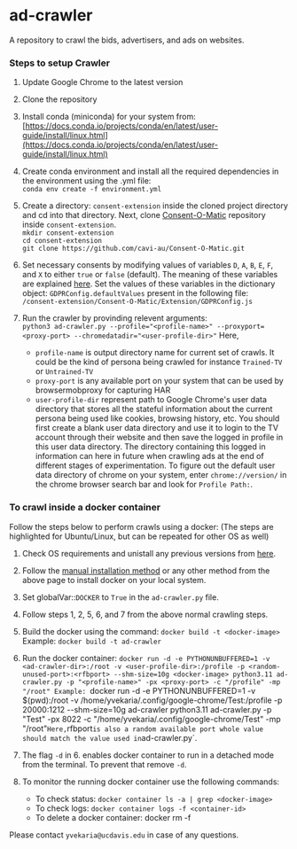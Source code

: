 # ad-crawler
A repository to crawl the bids, advertisers, and ads on websites.


### Steps to setup Crawler


1. Update Google Chrome to the latest version

2. Clone the repository

3. Install conda (miniconda) for your system from:<br>
   [https://docs.conda.io/projects/conda/en/latest/user-guide/install/linux.html](https://docs.conda.io/projects/conda/en/latest/user-guide/install/linux.html)

4. Create conda environment and install all the required dependencies in the environment using the .yml file:<br>
   `
   conda env create -f environment.yml
   `

5. Create a directory: `consent-extension` inside the cloned project directory and cd into that directory. Next, clone [Consent-O-Matic](https://github.com/cavi-au/Consent-O-Matic) repository inside `consent-extension`.<br>
   `
   mkdir consent-extension
   `<br>
   `
   cd consent-extension
   `<br>
   `
   git clone https://github.com/cavi-au/Consent-O-Matic.git
   `

7. Set necessary consents by modifying values of variables `D`, `A`, `B`, `E`, `F`, and `X` to either `true` or `false` (default). The meaning of these variables are explained [here](https://github.com/cavi-au/Consent-O-Matic#consent-categories). Set the values of these variables in the dictionary object: `GDPRConfig.defaultValues` present in the following file:<br>
   `
   /consent-extension/Consent-O-Matic/Extension/GDPRConfig.js
   `
   
8. Run the crawler by provinding relevent arguments:<br>
   `
   python3 ad-crawler.py --profile="<profile-name>" --proxyport=<proxy-port> --chromedatadir="<user-profile-dir>"
   `
   Here,
   - `profile-name` is output directory name for current set of crawls. It could be the kind of persona being crawled for instance `Trained-TV` or `Untrained-TV`
   - `proxy-port` is any available port on your system that can be used by browsermobproxy for capturing HAR
   - `user-profile-dir` represent path to Google Chrome's user data directory that stores all the stateful information about the current persona being used like cookies, browsing history, etc. You should first create a blank user data directory and use it to login to the TV account through their website and then save the logged in profile in this user data directory. The directory containing this logged in information can here in future when crawling ads at the end of different stages of experimentation. To figure out the default user data directory of chrome on your system, enter `chrome://version/` in the chrome browser search bar and look for `Profile Path:`.
   

### To crawl inside a docker container

Follow the steps below to perform crawls using a docker: 
(The steps are highlighted for Ubuntu/Linux, but can be repeated for other OS as well)

1. Check OS requirements and unistall any previous versions from [here](https://docs.docker.com/engine/install/ubuntu/).

2. Follow the [manual installation method](https://docs.docker.com/engine/install/ubuntu/#install-from-a-package) or any other method from the above page to install docker on your local system.

3. Set globalVar::`DOCKER` to `True` in the `ad-crawler.py` file.

4. Follow steps 1, 2, 5, 6, and 7 from the above normal crawling steps.

5. Build the docker using the command:
   `docker build -t <docker-image>`
   Example: `docker build -t ad-crawler`

6. Run the docker container:
   `docker run -d -e PYTHONUNBUFFERED=1 -v <ad-crawler-dir>:/root -v <user-profile-dir>:/profile -p <random-unused-port>:<rfbport> --shm-size=10g <docker-image> python3.11 ad-crawler.py -p "<profile-name>" -px <proxy-port> -c "/profile" -mp "/root"
   Example: `docker run -d -e PYTHONUNBUFFERED=1 -v $(pwd):/root -v /home/yvekaria/.config/google-chrome/Test:/profile -p 20000:1212 --shm-size=10g ad-crawler python3.11 ad-crawler.py -p "Test" -px 8022 -c "/home/yvekaria/.config/google-chrome/Test" -mp "/root"`
Here, `rfbport` is also a random available port whole value should match the value used in `ad-crawler.py`.

7. The flag `-d` in 6. enables docker container to run in a detached mode from the terminal. To prevent that remove `-d`.

8. To monitor the running docker container use the following commands:
   - To check status: `docker container ls -a | grep <docker-image>`
   - To check logs: `docker container logs -f <container-id>`
   - To delete a docker container: docker rm -f <container-id>

Please contact `yvekaria@ucdavis.edu` in case of any questions.
